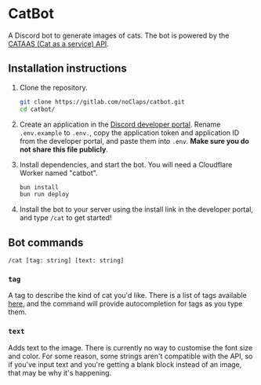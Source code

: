# CatBot

A Discord bot to generate images of cats. The bot is powered by the [CATAAS (Cat as a service) API](https://cataas.com).

## Installation instructions

1. Clone the repository.

   ```sh
   git clone https://gitlab.com/noClaps/catbot.git
   cd catbot/
   ```

2. Create an application in the [Discord developer portal](https://discord.com/developers/applications). Rename `.env.example` to `.env.`, copy the application token and application ID from the developer portal, and paste them into `.env`. **Make sure you do not share this file publicly**.

3. Install dependencies, and start the bot. You will need a Cloudflare Worker named "catbot".

   ```sh
   bun install
   bun run deploy
   ```

4. Install the bot to your server using the install link in the developer portal, and type `/cat` to get started!

## Bot commands

```
/cat [tag: string] [text: string]
```

### `tag`

A tag to describe the kind of cat you'd like. There is a list of tags available [here](https://cataas.com/api/tags), and the command will provide autocompletion for tags as you type them.

### `text`

Adds text to the image. There is currently no way to customise the font size and color. For some reason, some strings aren't compatible with the API, so if you've input text and you're getting a blank block instead of an image, that may be why it's happening.
